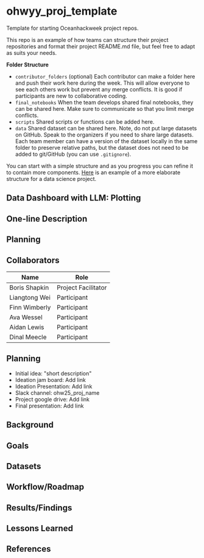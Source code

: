 # ohwyy_proj_template

Template for starting Oceanhackweek project repos. 

This repo is an example of how teams can structure their project repositories and format their project README.md file, but feel free to adapt as suits your needs.

**Folder Structure**

* `contributor_folders` (optional) Each contributor can make a folder here and 
push their work here during the week. This will allow everyone to see each others work but prevent any merge conflicts. It is good if participants are new to collaborative coding.
* `final_notebooks` When the team develops shared final notebooks, they 
can be shared here. Make sure to communicate so that you limit merge conflicts.
* `scripts` Shared scripts or functions can be added here.
* `data` Shared dataset can be shared here. Note, do not put large datasets on GitHub. Speak to the organizers if you 
need to share large datasets. Each team member can have a version of the dataset locally in the same folder to 
preserve relative paths, but the dataset does not need to be added to git/GitHub (you can use `.gitignore`).

You can start with a simple structure and as you progress you can refine it to contain more components. [Here](https://cookiecutter-data-science.drivendata.org/#directory-structure) is an example of a more elaborate structure for a data science project.

## Data Dashboard with LLM: Plotting

## One-line Description

## Planning

## Collaborators

| Name                | Role                |
|---------------------|---------------------|
| Boris Shapkin       | Project Facilitator |
| Liangtong Wei       | Participant         |
| Finn Wimberly       | Participant         |
| Ava Wessel          | Participant         |
| Aidan Lewis         | Participant         |
| Dinal Meecle        | Participant         |

## Planning

* Initial idea: "short description"
* Ideation jam board: Add link
* Ideation Presentation: Add link
* Slack channel: ohw25_proj_name
* Project google drive: Add link
* Final presentation: Add link

## Background

## Goals

## Datasets

## Workflow/Roadmap

## Results/Findings

## Lessons Learned

## References

